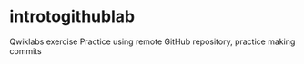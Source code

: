 # introtogithublab
Qwiklabs exercise
Practice using remote GitHub repository, practice making commits
